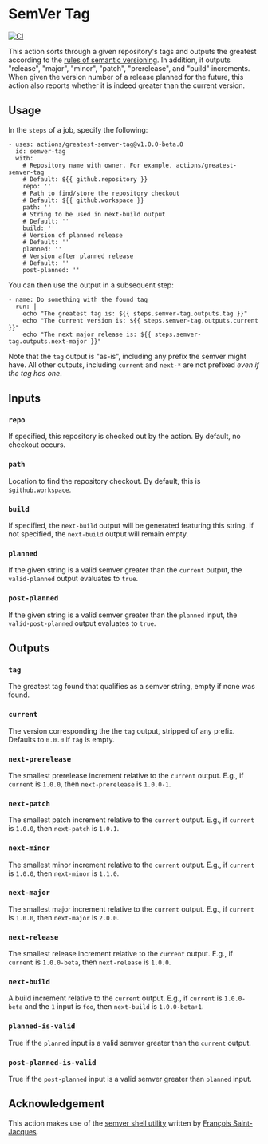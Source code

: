 # SemVer Tag

[![CI](https://github.com/lhstrh/greatest-semver-tag/actions/workflows/ci.yml/badge.svg)](https://github.com/lhstrh/greatest-semver-tag/actions/workflows/ci.yml)

This action sorts through a given repository's tags and outputs the greatest according to the [rules of semantic versioning](https://semver.org/). In addition, it outputs "release", "major", "minor", "patch", "prerelease", and "build" increments. When given the version number of a release planned for the future, this action also reports whether it is indeed greater than the current version.

## Usage
In the `steps` of a job, specify the following:
```
- uses: actions/greatest-semver-tag@v1.0.0-beta.0
  id: semver-tag
  with:
    # Repository name with owner. For example, actions/greatest-semver-tag
    # Default: ${{ github.repository }}
    repo: ''
    # Path to find/store the repository checkout
    # Default: ${{ github.workspace }}
    path: ''
    # String to be used in next-build output
    # Default: ''
    build: ''
    # Version of planned release
    # Default: ''
    planned: ''
    # Version after planned release
    # Default: ''
    post-planned: ''
```
You can then use the output in a subsequent step:
```
- name: Do something with the found tag
  run: |
    echo "The greatest tag is: ${{ steps.semver-tag.outputs.tag }}"
    echo "The current version is: ${{ steps.semver-tag.outputs.current }}"
    echo "The next major release is: ${{ steps.semver-tag.outputs.next-major }}"
```
Note that the `tag` output is "as-is", including any prefix the semver might have. All other outputs, including `current` and `next-*` are not prefixed _even if the tag has one_.


## Inputs

### `repo`
If specified, this repository is checked out by the action. By default, no checkout occurs.

### `path`
Location to find the repository checkout. By default, this is `$github.workspace`.

### `build`
If specified, the `next-build` output will be generated featuring this string. If not specified, the `next-build` output will remain empty.

### `planned`
If the given string is a valid semver greater than the `current` output, the `valid-planned` output evaluates to `true`.

### `post-planned`
If the given string is a valid semver greater than the `planned` input, the `valid-post-planned` output evaluates to `true`.

## Outputs

### `tag`
The greatest tag found that qualifies as a semver string, empty if none was found.

### `current`
The version corresponding the the `tag` output, stripped of any prefix. Defaults to `0.0.0` if `tag` is empty. 

### `next-prerelease`
The smallest prerelease increment relative to the `current` output. E.g., if `current` is `1.0.0`, then `next-prerelease` is `1.0.0-1`.

### `next-patch`
The smallest patch increment relative to the `current` output. E.g., if `current` is `1.0.0`, then `next-patch` is `1.0.1`.

### `next-minor`
The smallest minor increment relative to the `current` output. E.g., if `current` is `1.0.0`, then `next-minor` is `1.1.0`.

### `next-major`
The smallest major increment relative to the `current` output. E.g., if `current` is `1.0.0`, then `next-major` is `2.0.0`.

### `next-release`
The smallest release increment relative to the `current` output. E.g., if `current` is `1.0.0-beta`, then `next-release` is `1.0.0`.

### `next-build`
A build increment relative to the `current` output. E.g., if `current` is `1.0.0-beta` and the `1` input is `foo`, then `next-build` is `1.0.0-beta+1`.

### `planned-is-valid`
True if the `planned` input is a valid semver greater than the `current` output.

### `post-planned-is-valid`
True if the `post-planned` input is a valid semver greater than `planned` input.


## Acknowledgement

This action makes use of the [semver shell utility](https://github.com/fsaintjacques/semver-tool) written by [François Saint-Jacques](https://github.com/fsaintjacques).
